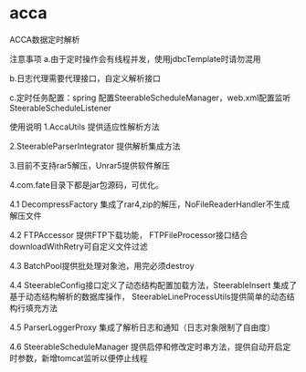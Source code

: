 # acca
ACCA数据定时解析

注意事项
a.由于定时操作会有线程并发，使用jdbcTemplate时请勿混用

b.日志代理需要代理接口，自定义解析接口

c.定时任务配置：spring 配置SteerableScheduleManager，web.xml配置监听SteerableScheduleListener

使用说明
1.AccaUtils 提供适应性解析方法

2.SteerableParserIntegrator 提供解析集成方法

3.目前不支持rar5解压，Unrar5提供软件解压

4.com.fate目录下都是jar包源码，可优化。

   4.1 DecompressFactory 集成了rar4,zip的解压，NoFileReaderHandler不生成解压文件

   4.2 FTPAccessor 提供FTP下载功能， FTPFileProcessor接口结合downloadWithRetry可自定义文件过滤

   4.3 BatchPool提供批处理对象池，用完必须destroy

   4.4  SteerableConfig接口定义了动态结构配置加载方法，SteerableInsert 集成了基于动态结构解析的数据库操作，
        SteerableLineProcessUtils提供简单的动态结构行填充方法

   4.5 ParserLoggerProxy 集成了解析日志和通知（日志对象限制了自由度）

   4.6 SteerableScheduleManager 提供启停和修改定时串方法，提供自动开启定时参数，新增tomcat监听以便停止线程


